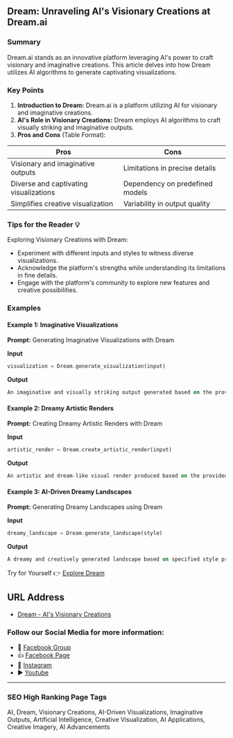 ## Dream: Unraveling AI's Visionary Creations at Dream.ai

### Summary
Dream.ai stands as an innovative platform leveraging AI's power to craft visionary and imaginative creations. This article delves into how Dream utilizes AI algorithms to generate captivating visualizations.

### Key Points

1. **Introduction to Dream:** Dream.ai is a platform utilizing AI for visionary and imaginative creations.
2. **AI's Role in Visionary Creations:** Dream employs AI algorithms to craft visually striking and imaginative outputs.
3. **Pros and Cons** (Table Format):

| Pros                                 | Cons                                |
|--------------------------------------|-------------------------------------|
| Visionary and imaginative outputs     | Limitations in precise details      |
| Diverse and captivating visualizations| Dependency on predefined models     |
| Simplifies creative visualization    | Variability in output quality       |

### Tips for the Reader 💡
Exploring Visionary Creations with Dream:
- Experiment with different inputs and styles to witness diverse visualizations.
- Acknowledge the platform's strengths while understanding its limitations in fine details.
- Engage with the platform's community to explore new features and creative possibilities.

### Examples

#### Example 1: Imaginative Visualizations
**Prompt:** Generating Imaginative Visualizations with Dream

**Input**
```dart
visualization = Dream.generate_visualization(input)
```

**Output**
```dart
An imaginative and visually striking output generated based on the provided input utilizing Dream's AI algorithms.
```

#### Example 2: Dreamy Artistic Renders
**Prompt:** Creating Dreamy Artistic Renders with Dream

**Input**
```dart
artistic_render = Dream.create_artistic_render(input)
```

**Output**
```dart
An artistic and dream-like visual render produced based on the provided input using Dream's AI capabilities.
```

#### Example 3: AI-Driven Dreamy Landscapes
**Prompt:** Generating Dreamy Landscapes using Dream

**Input**
```dart
dreamy_landscape = Dream.generate_landscape(style)
```

**Output**
```dart
A dreamy and creatively generated landscape based on specified style preferences using Dream's AI tools.
```

Try for Yourself 👉 <a href="https://dream.ai" target="_blank">Explore Dream</a>

## URL Address
- <a href="https://dream.ai" target="_blank">Dream - AI's Visionary Creations</a>

### Follow our Social Media for more information:
- 📘 <a href="https://www.facebook.com/groups/trionxai" target="_blank">Facebook Group</a>
- 👍 <a href="https://www.facebook.com/ai.trionxai" target="_blank">Facebook Page</a>
- 📸 <a href="https://www.instagram.com/trionxai/" target="_blank">Instagram</a>
- ▶️ <a href="https://www.youtube.com/@robotdocs/" target="_blank">Youtube</a>

<hr>

### SEO High Ranking Page Tags
AI, Dream, Visionary Creations, AI-Driven Visualizations, Imaginative Outputs, Artificial Intelligence, Creative Visualization, AI Applications, Creative Imagery, AI Advancements